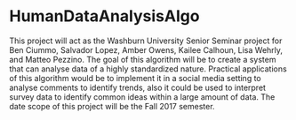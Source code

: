 # HumanDataAnalysisAlgo
This project will act as the Washburn University Senior Seminar project for Ben Ciummo, Salvador Lopez, Amber Owens, Kailee Calhoun, Lisa Wehrly, and Matteo Pezzino. The goal of this algorithm will be to create a system that can analyse data of a highly standardized nature. Practical applications of this algorithm would be to implement it in a social media setting to analyse comments to identify trends, also it could be used to interpret survey data to identify common ideas within a large amount of data. The date scope of this project will be the Fall 2017 semester.
